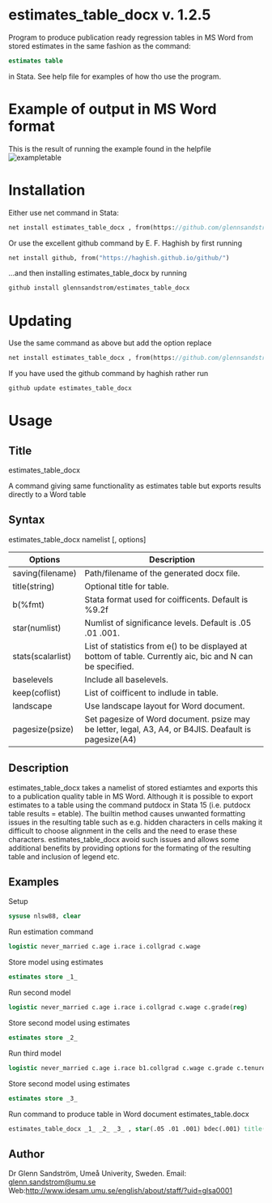 # estimates_table_docx v. 1.2.5
Program to produce publication ready regression tables in MS Word from stored estimates in the same fashion as the command:
```stata
estimates table
```
in Stata.
See help file for examples of how tho use the program.

Example of output in MS Word format
===================================
This is the result of running the example found in the helpfile
![exampletable](https://raw.githubusercontent.com/glennsandstrom/estimates_table_docx/master/example.PNG)

Installation
============
Either use net command in Stata:
```stata
net install estimates_table_docx , from(https://github.com/glennsandstrom/estimates_table_docx/raw/master/)
```

Or use the excellent github command by E. F. Haghish by first running
```stata
net install github, from("https://haghish.github.io/github/")
```
...and then installing estimates_table_docx by running
```stata
github install glennsandstrom/estimates_table_docx
```

Updating
============
Use the same command as above but add the option replace
```stata
net install estimates_table_docx , from(https://github.com/glennsandstrom/estimates_table_docx/raw/master/) replace
```

If you have used the github command by haghish rather run
```stata
github update estimates_table_docx
```
Usage
=====


Title
-----

estimates_table_docx 

A command giving same functionality as estimates table but exports results directly to a Word table

Syntax
------
estimates_table_docx namelist [, options]

Options           | Description
----------------- | -------------
saving(filename)  |  Path/filename of the generated docx file.
title(string)     |  Optional title for table.
b(%fmt)           |  Stata format used for coifficents. Default is %9.2f
star(numlist)     |  Numlist of significance levels. Default is .05 .01 .001.
stats(scalarlist) |  List of statistics from e() to be displayed at bottom of table. Currently aic, bic and N can be specified.
baselevels        |  Include all baselevels.
keep(coflist)     |  List of coifficent to indlude in table.
landscape         |  Use landscape layout for Word document.
pagesize(psize)   |  Set pagesize of Word document. psize may be letter, legal, A3, A4, or B4JIS. Deafault is pagesize(A4)


Description
------------
estimates_table_docx takes a namelist of stored estiamtes and exports this to a publication quality table in MS Word.
Although it is possible to export estimates to a table using the command putdocx in Stata 15 (i.e. putdocx table results =
etable). The builtin method causes unwanted formatting issues in the resulting table such as e.g. hidden characters in cells making
it difficult to choose alignment in the cells and the need to erase these characters.  estimates_table_docx avoid such
issues and allows some additional benefits by providing options for the formating of the resulting table and inclusion of
legend etc.

Examples
--------

Setup
```stata
sysuse nlsw88, clear
```
Run estimation command
```stata
logistic never_married c.age i.race i.collgrad c.wage
```
Store model using estimates
```stata
estimates store _1_
```
Run second model
```stata
logistic never_married c.age i.race i.collgrad c.wage c.grade(reg)
```
Store second model using estimates
```stata
estimates store _2_
```
Run third model
```stata
logistic never_married c.age i.race b1.collgrad c.wage c.grade c.tenure collgrad#race b1.collgrad#c.tenure
```
Store second model using estimates
```stata
estimates store _3_
```
Run command to produce table in Word document estimates_table.docx
```stata
estimates_table_docx _1_ _2_ _3_ , star(.05 .01 .001) bdec(.001) title("Table 1: Test title") baselevels
```

Author
-------

Dr Glenn Sandström, Umeå Univerity, Sweden.
Email: glenn.sandstrom@umu.se
Web:http://www.idesam.umu.se/english/about/staff/?uid=glsa0001

